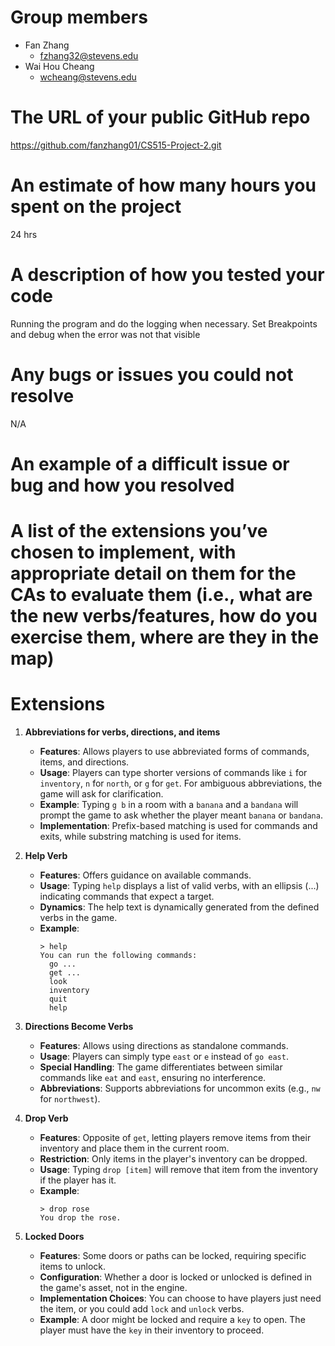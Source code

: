 # Group members

- Fan Zhang
  - fzhang32@stevens.edu
- Wai Hou Cheang
  - wcheang@stevens.edu

# The URL of your public GitHub repo

https://github.com/fanzhang01/CS515-Project-2.git

# An estimate of how many hours you spent on the project

24 hrs

# A description of how you tested your code

Running the program and do the logging when necessary. Set Breakpoints and debug when the error was not that visible

# Any bugs or issues you could not resolve

N/A

# An example of a difficult issue or bug and how you resolved

# A list of the extensions you’ve chosen to implement, with appropriate detail on them for the CAs to evaluate them (i.e., what are the new verbs/features, how do you exercise them, where are they in the map)

# Extensions

1. **Abbreviations for verbs, directions, and items**

   - **Features**: Allows players to use abbreviated forms of commands, items, and directions.
   - **Usage**: Players can type shorter versions of commands like `i` for `inventory`, `n` for `north`, or `g` for `get`. For ambiguous abbreviations, the game will ask for clarification.
   - **Example**: Typing `g b` in a room with a `banana` and a `bandana` will prompt the game to ask whether the player meant `banana` or `bandana`.
   - **Implementation**: Prefix-based matching is used for commands and exits, while substring matching is used for items.

2. **Help Verb**

   - **Features**: Offers guidance on available commands.
   - **Usage**: Typing `help` displays a list of valid verbs, with an ellipsis (...) indicating commands that expect a target.
   - **Dynamics**: The help text is dynamically generated from the defined verbs in the game.
   - **Example**:
     ```
     > help
     You can run the following commands:
       go ...
       get ...
       look
       inventory
       quit
       help
     ```

3. **Directions Become Verbs**

   - **Features**: Allows using directions as standalone commands.
   - **Usage**: Players can simply type `east` or `e` instead of `go east`.
   - **Special Handling**: The game differentiates between similar commands like `eat` and `east`, ensuring no interference.
   - **Abbreviations**: Supports abbreviations for uncommon exits (e.g., `nw` for `northwest`).

4. **Drop Verb**

   - **Features**: Opposite of `get`, letting players remove items from their inventory and place them in the current room.
   - **Restriction**: Only items in the player's inventory can be dropped.
   - **Usage**: Typing `drop [item]` will remove that item from the inventory if the player has it.
   - **Example**:
     ```
     > drop rose
     You drop the rose.
     ```

5. **Locked Doors**
   - **Features**: Some doors or paths can be locked, requiring specific items to unlock.
   - **Configuration**: Whether a door is locked or unlocked is defined in the game's asset, not in the engine.
   - **Implementation Choices**: You can choose to have players just need the item, or you could add `lock` and `unlock` verbs.
   - **Example**: A door might be locked and require a `key` to open. The player must have the `key` in their inventory to proceed.
